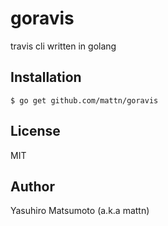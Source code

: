 # goravis

travis cli written in golang

## Installation

```
$ go get github.com/mattn/goravis
```

## License

MIT

## Author

Yasuhiro Matsumoto (a.k.a mattn)
